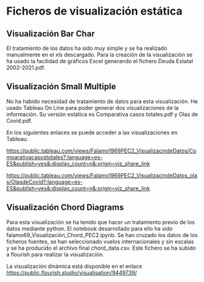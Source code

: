 # Ficheros de visualización estática

## Visualización Bar Char
El tratamiento de los datos ha sido muy simple y se ha realizado manualmente en el xls descargado. Para la creación de la visualización se ha usado la facilidad de gráficos Excel generando el fichero Deuda Estatal 2002-2021.pdf.

## Visualización Small Multiple
No ha habido necesidad de tratamiento de datos para esta visualización. He usado Tableau On Line para poder generar dos visualizaciones de la información. Su versión estática es Comparativa casos totales.pdf y Olas de Covid.pdf.

En los siguientes enlaces se puede acceder a las visualizaciones en Tableau: 

https://public.tableau.com/views/Falamo1969PEC2_VisualizacindeDatos/Comparativacasostotales?:language=es-ES&publish=yes&:display_count=n&:origin=viz_share_link

https://public.tableau.com/views/Falamo1969PEC2_VisualizacindeDatos_olas/OlasdeCovid?:language=es-ES&publish=yes&:display_count=n&:origin=viz_share_link

## Visualización Chord Diagrams
Para esta visualización se ha tenido que hacer un tratamiento previo de los datos mediante python. El notebook desarrollado para ello ha sido falamo69_Visualización_Chord_PEC2.ipynb. Se han cruzado los datos de los ficheros fuentes, se han seleccionado vuelos internacionales y sin escalas y se ha producido el archivo final chord_data.csv. Este fichero se ha subido a flourish para realizar la visualización.

La visualización dinámica está disponible en el enlace https://public.flourish.studio/visualisation/9449739/
